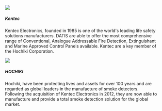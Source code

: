 <div class="grid grid-cols-1 gap-5">
  <div class="flex gap-8 p-6 w-full bg-white border border-neutral-6 rounded-md">
    <div class="grid place-content-center min-w-24 h-24">
      <img src="./partner/kentec.png" class="object-cover" />
    </div>
    <div>
      <h5>Kentec</h5>
      <p class="pt-4">
        Kentec Electronics, founded in 1985 is one of the world's leading life safety solutions manufacturers. DATIS are able to offer the most comprehensive range of Conventional, Analogue Addressable Fire Detection, Extinguishant and Marine Approved Control Panels available. Kentec are a key member of the Hochiki Corporation.
      </p>
    </div>
  </div>
  <div class="flex gap-8 p-6 w-full bg-white border border-neutral-6 rounded-md">
    <div class="grid place-content-center min-w-24 h-24">
      <img src="./partner/hochiki.png" class="object-cover" />
    </div>
    <div>
      <h5>HOCHIKI</h5>
      <p class="pt-4">
        Hochiki, have been protecting lives and assets for over 100 years and are regarded as global leaders in the manufacture of smoke detectors. Following the acquisition of Kentec Electronics in 2012, they are now able to manufacture and provide a total smoke detection solution for the global market.
      </p>
    </div>
  </div>
</div>